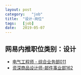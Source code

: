 ```yaml
---
layout:	post
category:	"job"
title:	"设计-岗位"
tags:	[job]
date:	2019-05-07
---
```

## 网易内推职位类别：设计
- [电气工程师 - 综合业务部011](http://mobile.bole.netease.com/bole/boleDetail?id=15846&employeeId=346f03c3cda5f04c&key=all)
- [资深商品设计师-邮件事业部162](http://mobile.bole.netease.com/bole/boleDetail?id=7538&employeeId=346f03c3cda5f04c&key=all)
